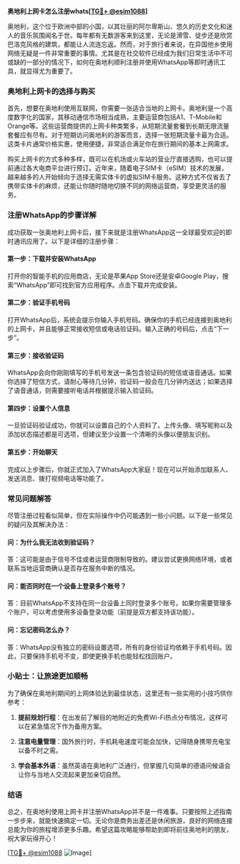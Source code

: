 **奥地利上网卡怎么注册whats[[TG💪+ @esim1088](https://t.me/s/esim1088)]**

奥地利，这个位于欧洲中部的小国，以其壮丽的阿尔卑斯山、悠久的历史文化和迷人的音乐氛围闻名于世。每年都有无数游客来到这里，无论是滑雪、徒步还是欣赏巴洛克风格的建筑，都能让人流连忘返。然而，对于旅行者来说，在异国他乡使用网络无疑是一件非常重要的事情。尤其是在社交软件已经成为我们日常生活中不可或缺的一部分的情况下，如何在奥地利顺利注册并使用WhatsApp等即时通讯工具，就显得尤为重要了。

### **奥地利上网卡的选择与购买**

首先，想要在奥地利使用互联网，你需要一张适合当地的上网卡。奥地利是一个高度数字化的国家，其移动通信市场相当成熟，主要运营商包括A1、T-Mobile和Orange等。这些运营商提供的上网卡种类繁多，从短期流量套餐到长期无限流量套餐应有尽有。对于短期访问奥地利的游客而言，选择一张短期流量卡最为合适。这类卡片通常价格实惠，使用便捷，非常适合满足你在旅行期间的基本上网需求。

购买上网卡的方式多种多样，既可以在机场或火车站的营业厅直接选购，也可以提前通过各大电商平台进行预订。近年来，随着电子SIM卡（eSIM）技术的发展，越来越多的人开始倾向于选择无需实体卡的虚拟SIM卡服务。这种方式不仅省去了携带实体卡的麻烦，还能让你随时随地切换不同的网络运营商，享受更灵活的服务。

### **注册WhatsApp的步骤详解**

成功获取一张奥地利上网卡后，接下来就是注册WhatsApp这一全球最受欢迎的即时通讯应用了。以下是详细的注册步骤：

#### **第一步：下载并安装WhatsApp**
打开你的智能手机的应用商店，无论是苹果App Store还是安卓Google Play，搜索“WhatsApp”即可找到官方应用程序。点击下载并完成安装。

#### **第二步：验证手机号码**
打开WhatsApp后，系统会提示你输入手机号码。确保你的手机已经连接到奥地利的上网卡，并且能够正常接收短信或电话验证码。输入正确的号码后，点击“下一步”。

#### **第三步：接收验证码**
WhatsApp会向你刚刚填写的手机号发送一条包含验证码的短信或语音通话。如果你选择了短信方式，请耐心等待几分钟，验证码一般会在几分钟内送达；如果选择了语音通话，则需要接听电话并根据提示输入验证码。

#### **第四步：设置个人信息**
一旦验证码验证成功，你就可以设置自己的个人资料了。上传头像、填写昵称以及添加状态描述都是可选项，但建议至少设置一个清晰的头像以便朋友识别。

#### **第五步：开始聊天**
完成以上步骤后，你就正式加入了WhatsApp大家庭！现在可以开始添加联系人、发送消息、拨打视频电话等功能了。

### **常见问题解答**

尽管注册过程看似简单，但在实际操作中仍可能遇到一些小问题。以下是一些常见的疑问及其解决办法：

#### **问：为什么我无法收到验证码？**
答：这可能是由于信号不佳或者运营商限制导致的。建议尝试更换网络环境，或者联系当地运营商确认是否存在服务中断的情况。

#### **问：能否同时在一个设备上登录多个账号？**
答：目前WhatsApp不支持在同一台设备上同时登录多个账号。如果你需要管理多个账户，可以考虑使用多设备登录功能（前提是双方都支持该功能）。

#### **问：忘记密码怎么办？**
答：WhatsApp没有独立的密码设置选项，所有的身份验证均依赖于手机号码。因此，只要保持手机号不变，即使更换手机也能轻松找回账户。

### **小贴士：让旅途更加顺畅**

为了确保在奥地利期间的上网体验达到最佳状态，这里还有一些实用的小技巧供你参考：

1. **提前规划行程**：在出发前了解目的地附近的免费Wi-Fi热点分布情况，这样可以在紧急情况下作为备用方案。
   
2. **注意电量管理**：国外旅行时，手机耗电速度可能会加快，记得随身携带充电宝以备不时之需。
   
3. **学会基本外语**：虽然英语在奥地利广泛通行，但掌握几句简单的德语问候语会让你与当地人交流起来更加亲切自然。

### **结语**

总之，在奥地利使用上网卡并注册WhatsApp并不是一件难事。只要按照上述指南一步步来，就能快速搞定一切。无论你是商务出差还是休闲旅游，良好的网络连接总能为你的旅程增添更多乐趣。希望这篇攻略能够帮助到即将前往奥地利的朋友，祝大家玩得开心！

[[TG💪+ @esim1088](https://t.me/s/esim1088) ![Image](https://i.postimg.cc/4NQfJmqS/Snipaste-2025-05-13-00-14-12.png)]